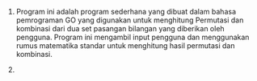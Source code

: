 1. Program ini adalah program sederhana yang dibuat dalam bahasa pemrograman GO yang digunakan untuk menghitung
   Permutasi dan kombinasi dari dua set pasangan bilangan yang diberikan oleh pengguna. Program ini mengambil input pengguna dan menggunakan rumus matematika
   standar untuk menghitung hasil permutasi dan kombinasi.

2. 

